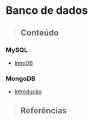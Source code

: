 # Banco de dados

> ## **Conteúdo**

### MySQL

* [InnoDB](./mysql/innodb-engine.md)

### **MongoDB**

* [Introdução](./mongodb/Introducao.md)

> ## **Referências**
